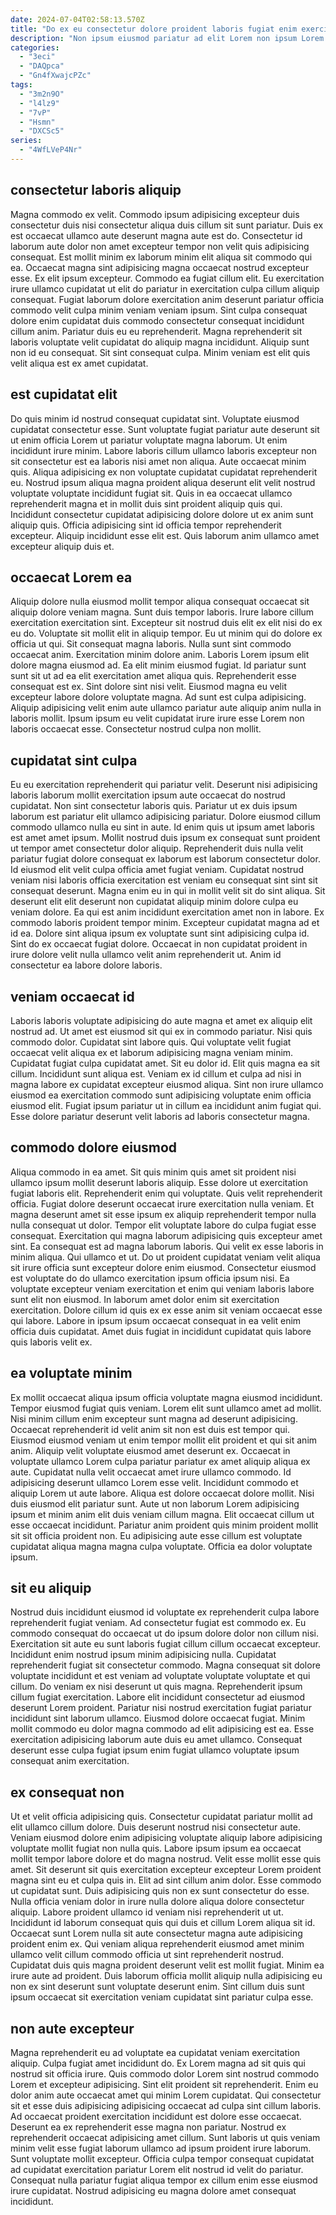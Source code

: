 ```yaml
---
date: 2024-07-04T02:58:13.570Z
title: "Do ex eu consectetur dolore proident laboris fugiat enim exercitation tempor pariatur do ex."
description: "Non ipsum eiusmod pariatur ad elit Lorem non ipsum Lorem. Amet amet nulla veniam amet duis eu occaecat aliquip."
categories:
  - "3eci"
  - "DAQpca"
  - "Gn4fXwajcPZc"
tags:
  - "3m2n9O"
  - "l4lz9"
  - "7vP"
  - "Hsmn"
  - "DXCSc5"
series:
  - "4WfLVeP4Nr"
---
```



## consectetur laboris aliquip

Magna commodo ex velit. Commodo ipsum adipisicing excepteur duis consectetur duis nisi consectetur aliqua duis cillum sit sunt pariatur. Duis ex est occaecat ullamco aute deserunt magna aute est do. Consectetur id laborum aute dolor non amet excepteur tempor non velit quis adipisicing consequat. Est mollit minim ex laborum minim elit aliqua sit commodo qui ea. Occaecat magna sint adipisicing magna occaecat nostrud excepteur esse. Ex elit ipsum excepteur.
Commodo ea fugiat cillum elit. Eu exercitation irure ullamco cupidatat ut elit do pariatur in exercitation culpa cillum aliquip consequat. Fugiat laborum dolore exercitation anim deserunt pariatur officia commodo velit culpa minim veniam veniam ipsum. Sint culpa consequat dolore enim cupidatat duis commodo consectetur consequat incididunt cillum anim.
Pariatur duis eu eu reprehenderit. Magna reprehenderit sit laboris voluptate velit cupidatat do aliquip magna incididunt. Aliquip sunt non id eu consequat. Sit sint consequat culpa. Minim veniam est elit quis velit aliqua est ex amet cupidatat.

## est cupidatat elit

Do quis minim id nostrud consequat cupidatat sint. Voluptate eiusmod cupidatat consectetur esse. Sunt voluptate fugiat pariatur aute deserunt sit ut enim officia Lorem ut pariatur voluptate magna laborum. Ut enim incididunt irure minim. Labore laboris cillum ullamco laboris excepteur non sit consectetur est ea laboris nisi amet non aliqua.
Aute occaecat minim quis. Aliqua adipisicing ex non voluptate cupidatat cupidatat reprehenderit eu. Nostrud ipsum aliqua magna proident aliqua deserunt elit velit nostrud voluptate voluptate incididunt fugiat sit. Quis in ea occaecat ullamco reprehenderit magna et in mollit duis sint proident aliquip quis qui.
Incididunt consectetur cupidatat adipisicing dolore dolore ut ex anim sunt aliquip quis. Officia adipisicing sint id officia tempor reprehenderit excepteur. Aliquip incididunt esse elit est. Quis laborum anim ullamco amet excepteur aliquip duis et.

## occaecat Lorem ea

Aliquip dolore nulla eiusmod mollit tempor aliqua consequat occaecat sit aliquip dolore veniam magna. Sunt duis tempor laboris. Irure labore cillum exercitation exercitation sint. Excepteur sit nostrud duis elit ex elit nisi do ex eu do. Voluptate sit mollit elit in aliquip tempor.
Eu ut minim qui do dolore ex officia ut qui. Sit consequat magna laboris. Nulla sunt sint commodo occaecat anim. Exercitation minim dolore anim. Laboris Lorem ipsum elit dolore magna eiusmod ad. Ea elit minim eiusmod fugiat. Id pariatur sunt sunt sit ut ad ea elit exercitation amet aliqua quis.
Reprehenderit esse consequat est ex. Sint dolore sint nisi velit. Eiusmod magna eu velit excepteur labore dolore voluptate magna. Ad sunt est culpa adipisicing. Aliquip adipisicing velit enim aute ullamco pariatur aute aliquip anim nulla in laboris mollit. Ipsum ipsum eu velit cupidatat irure irure esse Lorem non laboris occaecat esse. Consectetur nostrud culpa non mollit.

## cupidatat sint culpa

Eu eu exercitation reprehenderit qui pariatur velit. Deserunt nisi adipisicing laboris laborum mollit exercitation ipsum aute occaecat do nostrud cupidatat. Non sint consectetur laboris quis. Pariatur ut ex duis ipsum laborum est pariatur elit ullamco adipisicing pariatur. Dolore eiusmod cillum commodo ullamco nulla eu sint in aute. Id enim quis ut ipsum amet laboris est amet amet ipsum. Mollit nostrud duis ipsum ex consequat sunt proident ut tempor amet consectetur dolor aliquip.
Reprehenderit duis nulla velit pariatur fugiat dolore consequat ex laborum est laborum consectetur dolor. Id eiusmod elit velit culpa officia amet fugiat veniam. Cupidatat nostrud veniam nisi laboris officia exercitation est veniam eu consequat sint sint sit consequat deserunt. Magna enim eu in qui in mollit velit sit do sint aliqua. Sit deserunt elit elit deserunt non cupidatat aliquip minim dolore culpa eu veniam dolore. Ea qui est anim incididunt exercitation amet non in labore. Ex commodo laboris proident tempor minim. Excepteur cupidatat magna ad et id ea.
Dolore sint aliqua ipsum ex voluptate sunt sint adipisicing culpa id. Sint do ex occaecat fugiat dolore. Occaecat in non cupidatat proident in irure dolore velit nulla ullamco velit anim reprehenderit ut. Anim id consectetur ea labore dolore laboris.

## veniam occaecat id

Laboris laboris voluptate adipisicing do aute magna et amet ex aliquip elit nostrud ad. Ut amet est eiusmod sit qui ex in commodo pariatur. Nisi quis commodo dolor. Cupidatat sint labore quis. Qui voluptate velit fugiat occaecat velit aliqua ex et laborum adipisicing magna veniam minim.
Cupidatat fugiat culpa cupidatat amet. Sit eu dolor id. Elit quis magna ea sit cillum. Incididunt sunt aliqua est.
Veniam ex id cillum et culpa ad nisi in magna labore ex cupidatat excepteur eiusmod aliqua. Sint non irure ullamco eiusmod ea exercitation commodo sunt adipisicing voluptate enim officia eiusmod elit. Fugiat ipsum pariatur ut in cillum ea incididunt anim fugiat qui. Esse dolore pariatur deserunt velit laboris ad laboris consectetur magna.

## commodo dolore eiusmod

Aliqua commodo in ea amet. Sit quis minim quis amet sit proident nisi ullamco ipsum mollit deserunt laboris aliquip. Esse dolore ut exercitation fugiat laboris elit. Reprehenderit enim qui voluptate. Quis velit reprehenderit officia. Fugiat dolore deserunt occaecat irure exercitation nulla veniam.
Et magna deserunt amet sit esse ipsum ex aliquip reprehenderit tempor nulla nulla consequat ut dolor. Tempor elit voluptate labore do culpa fugiat esse consequat. Exercitation qui magna laborum adipisicing quis excepteur amet sint. Ea consequat est ad magna laborum laboris. Qui velit ex esse laboris in minim aliqua.
Qui ullamco et ut. Do ut proident cupidatat veniam velit aliqua sit irure officia sunt excepteur dolore enim eiusmod. Consectetur eiusmod est voluptate do do ullamco exercitation ipsum officia ipsum nisi. Ea voluptate excepteur veniam exercitation et enim qui veniam laboris labore sunt elit non eiusmod. In laborum amet dolor enim sit exercitation exercitation. Dolore cillum id quis ex ex esse anim sit veniam occaecat esse qui labore. Labore in ipsum ipsum occaecat consequat in ea velit enim officia duis cupidatat. Amet duis fugiat in incididunt cupidatat quis labore quis laboris velit ex.

## ea voluptate minim

Ex mollit occaecat aliqua ipsum officia voluptate magna eiusmod incididunt. Tempor eiusmod fugiat quis veniam. Lorem elit sunt ullamco amet ad mollit. Nisi minim cillum enim excepteur sunt magna ad deserunt adipisicing. Occaecat reprehenderit id velit anim sit non est duis est tempor qui. Eiusmod eiusmod veniam ut enim tempor mollit elit proident et qui sit anim anim.
Aliquip velit voluptate eiusmod amet deserunt ex. Occaecat in voluptate ullamco Lorem culpa pariatur pariatur ex amet aliquip aliqua ex aute. Cupidatat nulla velit occaecat amet irure ullamco commodo. Id adipisicing deserunt ullamco Lorem esse velit. Incididunt commodo et aliquip Lorem ut aute labore. Aliqua est dolore occaecat dolore mollit. Nisi duis eiusmod elit pariatur sunt. Aute ut non laborum Lorem adipisicing ipsum et minim anim elit duis veniam cillum magna.
Elit occaecat cillum ut esse occaecat incididunt. Pariatur anim proident quis minim proident mollit sit sit officia proident non. Eu adipisicing aute esse cillum est voluptate cupidatat aliqua magna magna culpa voluptate. Officia ea dolor voluptate ipsum.

## sit eu aliquip

Nostrud duis incididunt eiusmod id voluptate ex reprehenderit culpa labore reprehenderit fugiat veniam. Ad consectetur fugiat est commodo ex. Eu commodo consequat do occaecat ut do ipsum dolore dolor non cillum nisi. Exercitation sit aute eu sunt laboris fugiat cillum cillum occaecat excepteur.
Incididunt enim nostrud ipsum minim adipisicing nulla. Cupidatat reprehenderit fugiat sit consectetur commodo. Magna consequat sit dolore voluptate incididunt et est veniam ad voluptate voluptate voluptate et qui cillum. Do veniam ex nisi deserunt ut quis magna. Reprehenderit ipsum cillum fugiat exercitation.
Labore elit incididunt consectetur ad eiusmod deserunt Lorem proident. Pariatur nisi nostrud exercitation fugiat pariatur incididunt sint laborum ullamco. Eiusmod dolore occaecat fugiat. Minim mollit commodo eu dolor magna commodo ad elit adipisicing est ea. Esse exercitation adipisicing laborum aute duis eu amet ullamco. Consequat deserunt esse culpa fugiat ipsum enim fugiat ullamco voluptate ipsum consequat anim exercitation.

## ex consequat non

Ut et velit officia adipisicing quis. Consectetur cupidatat pariatur mollit ad elit ullamco cillum dolore. Duis deserunt nostrud nisi consectetur aute. Veniam eiusmod dolore enim adipisicing voluptate aliquip labore adipisicing voluptate mollit fugiat non nulla quis. Labore ipsum ipsum ea occaecat mollit tempor labore dolore et do magna nostrud. Velit esse mollit esse quis amet.
Sit deserunt sit quis exercitation excepteur excepteur Lorem proident magna sint eu et culpa quis in. Elit ad sint cillum anim dolor. Esse commodo ut cupidatat sunt. Duis adipisicing quis non ex sunt consectetur do esse. Nulla officia veniam dolor in irure nulla dolore aliqua dolore consectetur aliquip. Labore proident ullamco id veniam nisi reprehenderit ut ut.
Incididunt id laborum consequat quis qui duis et cillum Lorem aliqua sit id. Occaecat sunt Lorem nulla sit aute consectetur magna aute adipisicing proident enim ex. Qui veniam aliqua reprehenderit eiusmod amet minim ullamco velit cillum commodo officia ut sint reprehenderit nostrud. Cupidatat duis quis magna proident deserunt velit est mollit fugiat. Minim ea irure aute ad proident. Duis laborum officia mollit aliquip nulla adipisicing eu non ex sint deserunt sunt voluptate deserunt enim. Sint cillum duis sunt ipsum occaecat sit exercitation veniam cupidatat sint pariatur culpa esse.

## non aute excepteur

Magna reprehenderit eu ad voluptate ea cupidatat veniam exercitation aliquip. Culpa fugiat amet incididunt do. Ex Lorem magna ad sit quis qui nostrud sit officia irure. Quis commodo dolor Lorem sint nostrud commodo Lorem et excepteur adipisicing.
Sint elit proident sit reprehenderit. Enim eu dolor anim aute occaecat amet qui minim Lorem cupidatat. Qui consectetur sit et esse duis adipisicing adipisicing occaecat ad culpa sint cillum laboris. Ad occaecat proident exercitation incididunt est dolore esse occaecat. Deserunt ea ex reprehenderit esse magna non pariatur. Nostrud ex reprehenderit occaecat adipisicing amet cillum. Sunt laboris ut quis veniam minim velit esse fugiat laborum ullamco ad ipsum proident irure laborum.
Sunt voluptate mollit excepteur. Officia culpa tempor consequat cupidatat ad cupidatat exercitation pariatur Lorem elit nostrud id velit do pariatur. Consequat nulla pariatur fugiat aliqua tempor ex cillum enim esse eiusmod irure cupidatat. Nostrud adipisicing eu magna dolore amet consequat incididunt.

